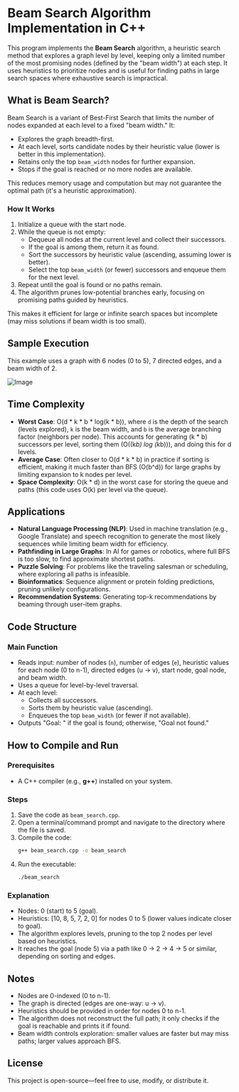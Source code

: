 # Beam Search Algorithm Implementation in C++

This program implements the **Beam Search** algorithm, a heuristic search method that explores a graph level by level, keeping only a limited number of the most promising nodes (defined by the "beam width") at each step. It uses heuristics to prioritize nodes and is useful for finding paths in large search spaces where exhaustive search is impractical.


## What is Beam Search?
Beam Search is a variant of Best-First Search that limits the number of nodes expanded at each level to a fixed "beam width." It:
- Explores the graph breadth-first.
- At each level, sorts candidate nodes by their heuristic value (lower is better in this implementation).
- Retains only the top `beam_width` nodes for further expansion.
- Stops if the goal is reached or no more nodes are available.

This reduces memory usage and computation but may not guarantee the optimal path (it's a heuristic approximation).

### How It Works
1. Initialize a queue with the start node.
2. While the queue is not empty:
   - Dequeue all nodes at the current level and collect their successors.
   - If the goal is among them, return it as found.
   - Sort the successors by heuristic value (ascending, assuming lower is better).
   - Select the top `beam_width` (or fewer) successors and enqueue them for the next level.
3. Repeat until the goal is found or no paths remain.
4. The algorithm prunes low-potential branches early, focusing on promising paths guided by heuristics.

This makes it efficient for large or infinite search spaces but incomplete (may miss solutions if beam width is too small).

## Sample Execution
This example uses a graph with 6 nodes (0 to 5), 7 directed edges, and a beam width of 2.

![Image](https://github.com/user-attachments/assets/ace4faa5-e470-47c6-8da0-2dd8a50804a8)


## Time Complexity
- **Worst Case**: O(d * k * b * log(k * b)), where `d` is the depth of the search (levels explored), `k` is the beam width, and `b` is the average branching factor (neighbors per node). This accounts for generating (k * b) successors per level, sorting them (O((k*b) log (k*b))), and doing this for d levels.
- **Average Case**: Often closer to O(d * k * b) in practice if sorting is efficient, making it much faster than BFS (O(b^d)) for large graphs by limiting expansion to k nodes per level.
- **Space Complexity**: O(k * d) in the worst case for storing the queue and paths (this code uses O(k) per level via the queue).


## Applications
- **Natural Language Processing (NLP)**: Used in machine translation (e.g., Google Translate) and speech recognition to generate the most likely sequences while limiting beam width for efficiency.
- **Pathfinding in Large Graphs**: In AI for games or robotics, where full BFS is too slow, to find approximate shortest paths.
- **Puzzle Solving**: For problems like the traveling salesman or scheduling, where exploring all paths is infeasible.
- **Bioinformatics**: Sequence alignment or protein folding predictions, pruning unlikely configurations.
- **Recommendation Systems**: Generating top-k recommendations by beaming through user-item graphs.


## Code Structure

### Main Function
- Reads input: number of nodes (`n`), number of edges (`e`), heuristic values for each node (0 to n-1), directed edges (u → v), start node, goal node, and beam width.
- Uses a queue for level-by-level traversal.
- At each level:
  - Collects all successors.
  - Sorts them by heuristic value (ascending).
  - Enqueues the top `beam_width` (or fewer if not available).
- Outputs "Goal: <node>" if the goal is found; otherwise, "Goal not found."


## How to Compile and Run

### Prerequisites
- A C++ compiler (e.g., **g++**) installed on your system.


### Steps
1. Save the code as `beam_search.cpp`.
2. Open a terminal/command prompt and navigate to the directory where the file is saved.
3. Compile the code:
   ```bash
   g++ beam_search.cpp -o beam_search
   ```
4. Run the executable:
   ```bash
   ./beam_search
   ```

### Explanation
- Nodes: 0 (start) to 5 (goal).
- Heuristics: [10, 8, 5, 7, 2, 0] for nodes 0 to 5 (lower values indicate closer to goal).
- The algorithm explores levels, pruning to the top 2 nodes per level based on heuristics.
- It reaches the goal (node 5) via a path like 0 → 2 → 4 → 5 or similar, depending on sorting and edges.


## Notes
- Nodes are 0-indexed (0 to n-1).
- The graph is directed (edges are one-way: u → v).
- Heuristics should be provided in order for nodes 0 to n-1.
- The algorithm does not reconstruct the full path; it only checks if the goal is reachable and prints it if found.
- Beam width controls exploration: smaller values are faster but may miss paths; larger values approach BFS.


## License
This project is open-source—feel free to use, modify, or distribute it.
